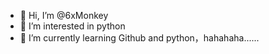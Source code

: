 - 👋 Hi, I’m @6xMonkey
- 👀 I’m interested in python
- 🌱 I’m currently learning Github and python，hahahaha......

<!---
6xMonkey/6xMonkey is a ✨ special ✨ repository because its `README.md` (this file) appears on your GitHub profile.
You can click the Preview link to take a look at your changes.
--->
